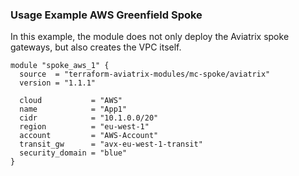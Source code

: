 ### Usage Example AWS Greenfield Spoke

In this example, the module does not only deploy the Aviatrix spoke gateways, but also creates the VPC itself.

```
module "spoke_aws_1" {
  source  = "terraform-aviatrix-modules/mc-spoke/aviatrix"
  version = "1.1.1"

  cloud           = "AWS"
  name            = "App1"
  cidr            = "10.1.0.0/20"
  region          = "eu-west-1"
  account         = "AWS-Account"
  transit_gw      = "avx-eu-west-1-transit"
  security_domain = "blue"
}
```